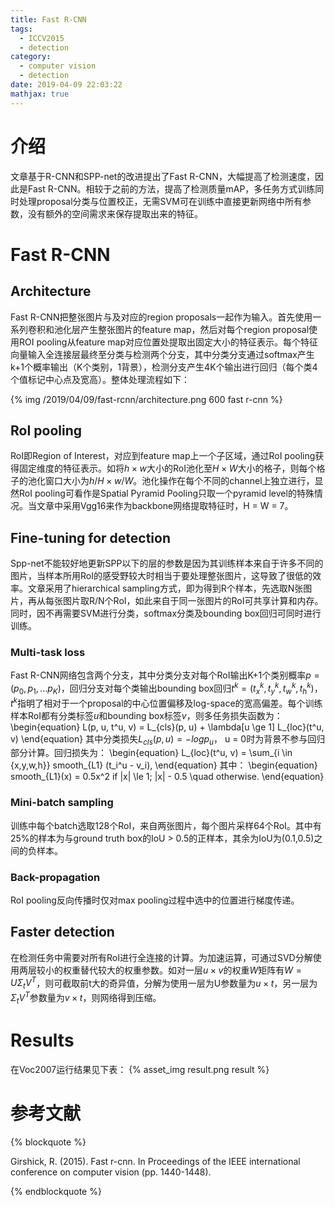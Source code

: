 ```yaml
---
title: Fast R-CNN
tags:
  - ICCV2015 
  - detection
category:
  - computer vision
  - detection
date: 2019-04-09 22:03:22
mathjax: true
---
```


# 介绍
文章基于R-CNN和SPP-net的改进提出了Fast R-CNN，大幅提高了检测速度，因此是Fast R-CNN。相较于之前的方法，提高了检测质量mAP，多任务方式训练同时处理proposal分类与位置校正，无需SVM可在训练中直接更新网络中所有参数，没有额外的空间需求来保存提取出来的特征。

# Fast R-CNN

## Architecture

Fast R-CNN把整张图片与及对应的region proposals一起作为输入。首先使用一系列卷积和池化层产生整张图片的feature map，然后对每个region proposal使用ROI pooling从feature map对应位置处提取出固定大小的特征表示。每个特征向量输入全连接层最终至分类与检测两个分支，其中分类分支通过softmax产生k+1个概率输出（K个类别，1背景），检测分支产生4K个输出进行回归（每个类4个值标记中心点及宽高）。整体处理流程如下：

{% img /2019/04/09/fast-rcnn/architecture.png 600 fast r-cnn %}

## RoI pooling
RoI即Region of Interest，对应到feature map上一个子区域，通过RoI pooling获得固定维度的特征表示。如将$h \times w$大小的RoI池化至$H \times W$大小的格子，则每个格子的池化窗口大小为$h/H \times w/W$。池化操作在每个不同的channel上独立进行，显然RoI pooling可看作是Spatial Pyramid Pooling只取一个pyramid level的特殊情况。当文章中采用Vgg16来作为backbone网络提取特征时，H = W = 7。

## Fine-tuning for detection

Spp-net不能较好地更新SPP以下的层的参数是因为其训练样本来自于许多不同的图片，当样本所用RoI的感受野较大时相当于要处理整张图片，这导致了很低的效率。文章采用了hierarchical sampling方式，即为得到R个样本，先选取N张图片，再从每张图片取R/N个RoI，如此来自于同一张图片的RoI可共享计算和内存。同时，因不再需要SVM进行分类，softmax分类及bounding box回归可同时进行训练。

### Multi-task loss
Fast R-CNN网络包含两个分支，其中分类分支对每个RoI输出K+1个类别概率$p = (p_0, p_1, ... p_K)$，回归分支对每个类输出bounding box回归$t^k = (t_x^k, t_y^k, t_w^k, t_h^k)$，$t^k$指明了相对于一个proposal的中心位置偏移及log-space的宽高偏差。每个训练样本RoI都有分类标签$u$和bounding box标签$v$，则多任务损失函数为：
\begin{equation}
    L(p, u, t^u, v) = L_{cls}(p, u) + \lambda[u \ge 1] L_{loc}(t^u, v)
\end{equation}
其中分类损失$L_{cls}(p, u) = -log p_u$， u = 0时为背景不参与回归部分计算。回归损失为：
\begin{equation}
    L_{loc}(t^u, v) = \sum_{i \in \{x,y,w,h\}} smooth_{L1} (t_i^u - v_i),
\end{equation}
其中：
\begin{equation}
    smooth_{L1}(x) = 0.5x^2 if |x| \le 1; |x| - 0.5 \quad otherwise.
\end{equation}

### Mini-batch sampling
训练中每个batch选取128个RoI，来自两张图片，每个图片采样64个RoI。其中有25%的样本为与ground truth box的IoU > 0.5的正样本，其余为IoU为(0.1,0.5)之间的负样本。

### Back-propagation
RoI pooling反向传播时仅对max pooling过程中选中的位置进行梯度传递。

## Faster detection
在检测任务中需要对所有RoI进行全连接的计算。为加速运算，可通过SVD分解使用两层较小的权重替代较大的权重参数。如对一层$u \times v$的权重$W$矩阵有$W = U \Sigma_t V^T$，则可截取前t大的奇异值，分解为使用一层为U参数量为$u \times t$，另一层为$\Sigma_t V^T$参数量为$v \times t$，则网络得到压缩。

# Results
在Voc2007运行结果见下表：
{% asset_img result.png result %}

# 参考文献
{% blockquote %}

Girshick, R. (2015). Fast r-cnn. In Proceedings of the IEEE international conference on computer vision (pp. 1440-1448).

{% endblockquote %}
